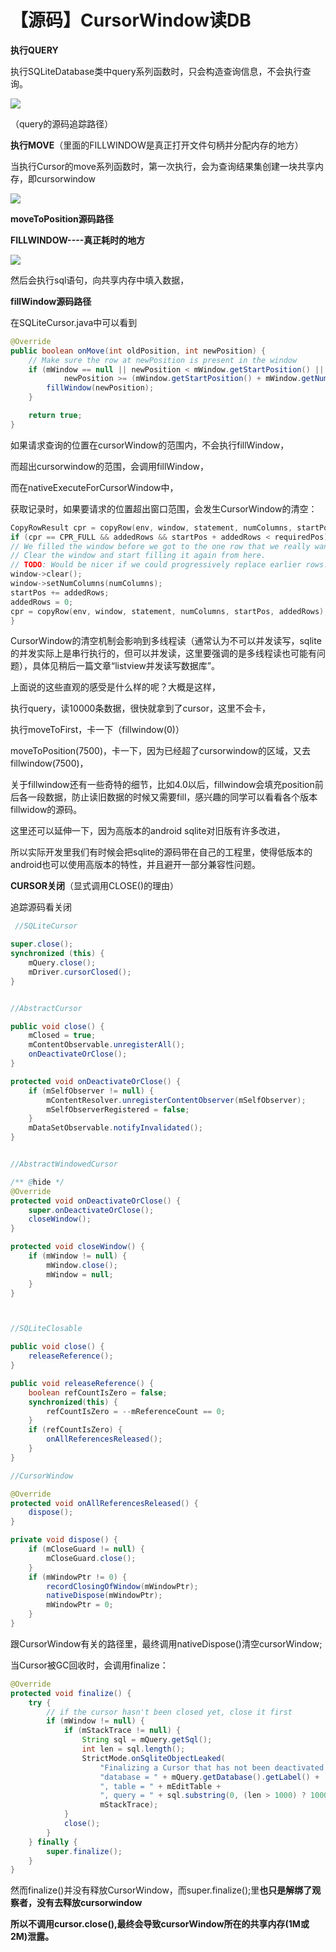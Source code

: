 # 【源码】CursorWindow读DB

**执行QUERY**

执行SQLiteDatabase类中query系列函数时，只会构造查询信息，不会执行查询。

![](../../.gitbook/assets/780612-20151031010808138-1712425022.png)

（query的源码追踪路径）

**执行MOVE**（里面的FILLWINDOW是真正打开文件句柄并分配内存的地方）

当执行Cursor的move系列函数时，第一次执行，会为查询结果集创建一块共享内存，即cursorwindow

![](../../.gitbook/assets/780612-20151031010913185-139884557.png)

**moveToPosition源码路径**

**FILLWINDOW----真正耗时的地方**

![](../../.gitbook/assets/780612-20151031011013513-1879583464.png)

然后会执行sql语句，向共享内存中填入数据，

**fillWindow源码路径**

在SQLiteCursor.java中可以看到

```java
@Override
public boolean onMove(int oldPosition, int newPosition) {
    // Make sure the row at newPosition is present in the window
    if (mWindow == null || newPosition < mWindow.getStartPosition() ||
            newPosition >= (mWindow.getStartPosition() + mWindow.getNumRows())) {
        fillWindow(newPosition);
    }

    return true;
}
```

如果请求查询的位置在cursorWindow的范围内，不会执行fillWindow，

而超出cursorwindow的范围，会调用fillWindow，

而在nativeExecuteForCursorWindow中，

获取记录时，如果要请求的位置超出窗口范围，会发生CursorWindow的清空：

```c
CopyRowResult cpr = copyRow(env, window, statement, numColumns, startPos, addedRows);  
if (cpr == CPR_FULL && addedRows && startPos + addedRows < requiredPos) {  
// We filled the window before we got to the one row that we really wanted. 
// Clear the window and start filling it again from here.  
// TODO: Would be nicer if we could progressively replace earlier rows.  
window->clear();  
window->setNumColumns(numColumns);  
startPos += addedRows;  
addedRows = 0;  
cpr = copyRow(env, window, statement, numColumns, startPos, addedRows);  
}
```

CursorWindow的清空机制会影响到多线程读（通常认为不可以并发读写，sqlite的并发实际上是串行执行的，但可以并发读，这里要强调的是多线程读也可能有问题），具体见稍后一篇文章“listview并发读写数据库”。

上面说的这些直观的感受是什么样的呢？大概是这样，

执行query，读10000条数据，很快就拿到了cursor，这里不会卡，

执行moveToFirst，卡一下（fillwindow\(0\)）

moveToPosition\(7500\)，卡一下，因为已经超了cursorwindow的区域，又去fillwindow\(7500\)，

关于fillwindow还有一些奇特的细节，比如4.0以后，fillwindow会填充position前后各一段数据，防止读旧数据的时候又需要fill，感兴趣的同学可以看看各个版本fillwidow的源码。

这里还可以延伸一下，因为高版本的android sqlite对旧版有许多改进，

所以实际开发里我们有时候会把sqlite的源码带在自己的工程里，使得低版本的android也可以使用高版本的特性，并且避开一部分兼容性问题。

**CURSOR关闭**（显式调用CLOSE\(\)的理由）

追踪源码看关闭

```java
 //SQLiteCursor

super.close();
synchronized (this) {
    mQuery.close();
    mDriver.cursorClosed();
}


//AbstractCursor

public void close() {
    mClosed = true;
    mContentObservable.unregisterAll();
    onDeactivateOrClose();
}

protected void onDeactivateOrClose() {
    if (mSelfObserver != null) {
        mContentResolver.unregisterContentObserver(mSelfObserver);
        mSelfObserverRegistered = false;
    }
    mDataSetObservable.notifyInvalidated();
}


//AbstractWindowedCursor

/** @hide */
@Override
protected void onDeactivateOrClose() {
    super.onDeactivateOrClose();
    closeWindow();
}

protected void closeWindow() {
    if (mWindow != null) {
        mWindow.close();
        mWindow = null;
    }
}



//SQLiteClosable

public void close() {
    releaseReference();
}

public void releaseReference() {
    boolean refCountIsZero = false;
    synchronized(this) {
        refCountIsZero = --mReferenceCount == 0;
    }
    if (refCountIsZero) {
        onAllReferencesReleased();
    }
}

//CursorWindow

@Override
protected void onAllReferencesReleased() {
    dispose();
}

private void dispose() {
    if (mCloseGuard != null) {
        mCloseGuard.close();
    }
    if (mWindowPtr != 0) {
        recordClosingOfWindow(mWindowPtr);
        nativeDispose(mWindowPtr);
        mWindowPtr = 0;
    }
}
```

跟CursorWindow有关的路径里，最终调用nativeDispose\(\)清空cursorWindow;

当Cursor被GC回收时，会调用finalize：

```java
@Override
protected void finalize() {
    try {
        // if the cursor hasn't been closed yet, close it first
        if (mWindow != null) {
            if (mStackTrace != null) {
                String sql = mQuery.getSql();
                int len = sql.length();
                StrictMode.onSqliteObjectLeaked(
                    "Finalizing a Cursor that has not been deactivated or closed. " +
                    "database = " + mQuery.getDatabase().getLabel() +
                    ", table = " + mEditTable +
                    ", query = " + sql.substring(0, (len > 1000) ? 1000 : len),
                    mStackTrace);
            }
            close();
        }
    } finally {
        super.finalize();
    }
}
```

然而finalize\(\)并没有释放CursorWindow，而super.finalize\(\);里**也只是解绑了观察者，没有去释放cursorwindow**

**所以不调用cursor.close\(\),最终会导致cursorWindow所在的共享内存\(1M或2M\)泄露。**

